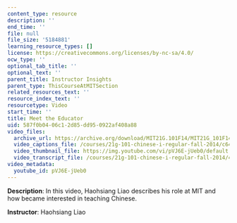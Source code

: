 ```yaml
---
content_type: resource
description: ''
end_time: ''
file: null
file_size: '5184881'
learning_resource_types: []
license: https://creativecommons.org/licenses/by-nc-sa/4.0/
ocw_type: ''
optional_tab_title: ''
optional_text: ''
parent_title: Instructor Insights
parent_type: ThisCourseAtMITSection
related_resources_text: ''
resource_index_text: ''
resourcetype: Video
start_time: ''
title: Meet the Educator
uid: 587f0b04-06c1-2d85-dd95-0922af408a88
video_files:
  archive_url: https://archive.org/download/MIT21G.101F14/MIT21G_101F14_Meet_The_Educator_English_300k.mp4
  video_captions_file: /courses/21g-101-chinese-i-regular-fall-2014/c647eb629047588a83c59d4b07b7fda8_pVJ6E-jUeb0.vtt
  video_thumbnail_file: https://img.youtube.com/vi/pVJ6E-jUeb0/default.jpg
  video_transcript_file: /courses/21g-101-chinese-i-regular-fall-2014/4cc4941f4592bd06bca163ab464dfd82_pVJ6E-jUeb0.pdf
video_metadata:
  youtube_id: pVJ6E-jUeb0
---
```


**Description**: In this video, Haohsiang Liao describes his role at MIT and how became interested in teaching Chinese.

**Instructor**: Haohsiang Liao

